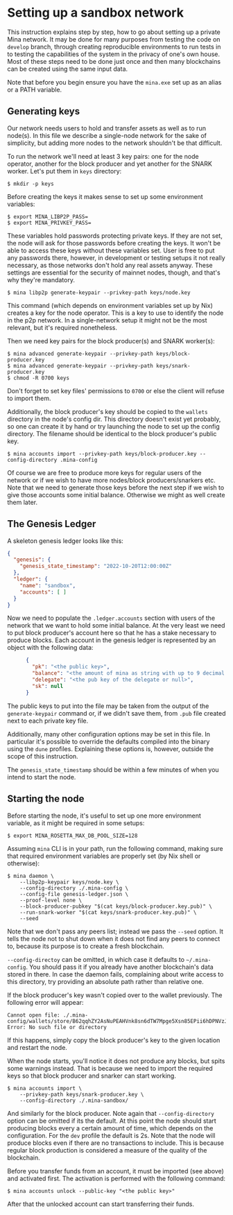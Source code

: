 Setting up a sandbox network
=============================

This instruction explains step by step, how to go about setting up a
private Mina network. It may be done for many purposes from testing the
code on `develop` branch, through creating reproducible environments to
run tests in to testing the capabilities of the system in the privacy
of one's own house. Most of these steps need to be done just once and
then many blockchains can be created using the same input data.

Note that before you begin ensure you have the `mina.exe` set up as an alias
or a PATH variable.

Generating keys
---------------

Our network needs users to hold and transfer assets as well as to run
node(s). In this file we describe a single-node network for the sake of
simplicity, but adding more nodes to the network shouldn't be that
difficult.

To run the network we'll need at least 3 key pairs: one for the node
operator, another for the block producer and yet another for the SNARK
worker. Let's put them in `keys` directory:

```shell
$ mkdir -p keys
```

Before creating the keys it makes sense to set up some environment
variables:

```shell
$ export MINA_LIBP2P_PASS=
$ export MINA_PRIVKEY_PASS=
```

These variables hold passwords protecting private keys. If they are
not set, the node will ask for those passwords before creating the
keys. It won't be able to access these keys without these variables
set. User is free to put any passwords there, however, in development
or testing setups it not really necessary, as those networks don't
hold any real assets anyway. These settings are essential for the
security of mainnet nodes, though, and that's why they're mandatory.

```shell
$ mina libp2p generate-keypair --privkey-path keys/node.key
```

This command (which depends on environment variables set up by Nix)
creates a key for the node operator. This is a key to use
to identify the node in the p2p network. In a single-network setup it
might not be the most relevant, but it's required nonetheless.

Then we need key pairs for the block producer(s) and SNARK worker(s):

```shell
$ mina advanced generate-keypair --privkey-path keys/block-producer.key
$ mina advanced generate-keypair --privkey-path keys/snark-producer.key
$ chmod -R 0700 keys
```

Don't forget to set key files' permissions to `0700` or else the
client will refuse to import them.

Additionally, the block producer's key should be copied to the `wallets`
directory in the node's config dir. This directory doesn't exist yet
probably, so one can create it by hand or try launching the node to
set up the config directory. The filename should be identical to the
block producer's public key.

```shell
$ mina accounts import --privkey-path keys/block-producer.key --config-directory .mina-config
```

Of course we are free to produce more keys for regular users of the
network or if we wish to have more nodes/block producers/snarkers
etc. Note that we need to generate those keys before the next step if
we wish to give those accounts some initial balance. Otherwise we
might as well create them later.

The Genesis Ledger
--------------

A skeleton genesis ledger looks like this:

```genesis-ledger.json
{
  "genesis": {
    "genesis_state_timestamp": "2022-10-20T12:00:00Z"
  },
  "ledger": {
    "name": "sandbox",
    "accounts": [ ]
  }
}
```

Now we need to populate the `.ledger.accounts` section with users of
the network that we want to hold some initial balance. At the very
least we need to put block producer's account here so that he has a
stake necessary to produce blocks. Each account in the genesis ledger
is represented by an object with the following data:

```genesis-ledger.json
      {
        "pk": "<the public key>",
        "balance": "<the amount of mina as string with up to 9 decimal places>",
        "delegate": "<the pub key of the delegate or null>",
        "sk": null
      }
```

The public keys to put into the file may be taken from the output of
the `generate-keypair` command or, if we didn't save them, from `.pub`
file created next to each private key file.

Additionally, many other configuration options may be set in this file.
In particular it's possible to override the defaults compiled into the
binary using the `dune` profiles. Explaining these options is, however,
outside the scope of this instruction.

The `genesis_state_timestamp` should be within a few minutes of when you intend
to start the node.

Starting the node
-----------------

Before starting the node, it's useful to set up one more
environment variable, as it might be required in some setups:

```shell
$ export MINA_ROSETTA_MAX_DB_POOL_SIZE=128
```

Assuming `mina` CLI is in your path, run the following command, 
making sure that required environment variables are properly set
(by Nix shell or otherwise):

```shell
$ mina daemon \
    --libp2p-keypair keys/node.key \
    --config-directory ./.mina-config \
    --config-file genesis-ledger.json \
    --proof-level none \
    --block-producer-pubkey "$(cat keys/block-producer.key.pub)" \
    --run-snark-worker "$(cat keys/snark-producer.key.pub)" \
    --seed
```

Note that we don't pass any peers list; instead we pass the `--seed`
option.  It tells the node not to shut down when it does not find any
peers to connect to, because its purpose is to create a fresh
blockchain.

`--config-directoy` can be omitted, in which case it defaults to
`~/.mina-config`. You should pass it if you already have another
blockchain's data stored in there. In case the daemon fails, 
complaining about write access to this directory, try providing an
absolute path rather than relative one.

If the block producer's key wasn't copied over to the wallet
previously. The following error will appear:

```log
Cannot open file: ./.mina-config/wallets/store/B62qqhZY2AsNuPEAHVnk8sn6dTW7Mpge5Xsn85EPii6hDPNVzJP437S. Error: No such file or directory
```

If this happens, simply copy the block producer's key to the given
location and restart the node.

When the node starts, you'll notice it does not produce any blocks,
but spits some warnings instead. That is because we need to import
the required keys so that block producer and snarker can start
working.

```shell
$ mina accounts import \
    --privkey-path keys/snark-producer.key \
    --config-directory ./.mina-sandbox/
```

And similarly for the block producer. Note again that
`--config-directory` option can be omitted if its the default.
At this point the node should start producing blocks every a
certain amount of time, which depends on the configuration. For
the `dev` profile the default is 2s. Note that the node will
produce blocks even if there are no transactions to include.
This is because regular block production is considered a measure
of the quality of the blockchain.

Before you transfer funds from an account, it must be imported
(see above) and activated first. The activation is performed with
the following command:

```shell
$ mina accounts unlock --public-key "<the public key>"
```

After that the unlocked account can start transferring their funds.
